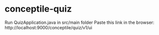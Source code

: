 # conceptile-quiz
Run QuizApplication.java in src/main folder
Paste this link in the browser: http://localhost:9000/conceptile/quiz/v1/ui
